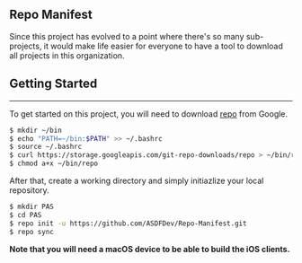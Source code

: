 ## Repo Manifest ##

Since this project has evolved to a point where there's so many sub-projects, it would make life easier for everyone 
to have a tool to download all projects in this organization. 

## Getting Started ##
---------------
To get started on this project, you will need to download [repo](https://source.android.com/source/using-repo.html) from Google.

```bash
$ mkdir ~/bin
$ echo "PATH=~/bin:$PATH" >> ~/.bashrc
$ source ~/.bashrc
$ curl https://storage.googleapis.com/git-repo-downloads/repo > ~/bin/repo
$ chmod a+x ~/bin/repo
```

After that, create a working directory and simply initiazlize your local repository.

```bash
$ mkdir PAS
$ cd PAS
$ repo init -u https://github.com/ASDFDev/Repo-Manifest.git
$ repo sync 
```

**Note that you will need a macOS device to be able to build the iOS clients.**
